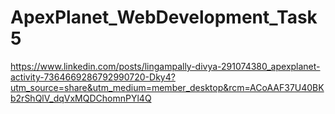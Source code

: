 # ApexPlanet_WebDevelopment_Task5
https://www.linkedin.com/posts/lingampally-divya-291074380_apexplanet-activity-7364669286792990720-Dky4?utm_source=share&utm_medium=member_desktop&rcm=ACoAAF37U40BKb2rShQlV_dqVxMQDChomnPYl4Q
